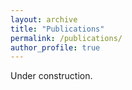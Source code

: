 ```yaml
---
layout: archive
title: "Publications"
permalink: /publications/
author_profile: true
---
```

Under construction.
